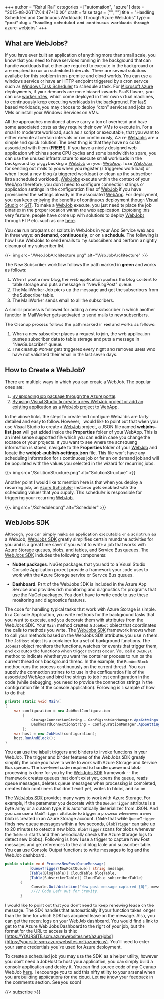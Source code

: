 ﻿+++
author = "Rahul Rai"
categories = ["automation", "azure"]
date = "2015-08-26T17:04:47+10:00"
draft = false
tags = ["", ""]
title = "Handling Scheduled and Continuous Workloads Through Azure WebJobs"
type = "post"
slug = "handling-scheduled-and-continuous-workloads-through-azure-webjobs"
+++

## What are WebJobs?

If you have ever built an application of anything more than small scale, you know that you need to have services running in the background that can handle workloads that either are required to execute in the background or are required to run on scheduled intervals. There are several solutions available for this problem in on-premise and cloud worlds. You can use a windows service or have an HTTP endpoint triggered by a cron service such as [Windows Task Scheduler](http://windows.microsoft.com/en-in/windows/schedule-task) to schedule a task. For [Microsoft Azure](https://azure.microsoft.com/) deployments, if your demands are more biased towards PaaS flavors, you can use [worker roles](https://azure.microsoft.com/en-us/documentation/articles/fundamentals-application-models/#tell-me-about-cloud-services), which come deployed in their own virtual machines, to continuously keep executing workloads in the background. For IaaS based workloads, you may choose to deploy “cron” services and jobs on VMs or install your Windows Services on VMs.

All the approaches mentioned above carry a ton of overhead and have some associated costs as they require their own VMs to execute in. For a small to moderate workload, such as a script or executable, that you want to either execute at certain intervals or run continuously, Azure [WebJobs](https://azure.microsoft.com/en-in/documentation/articles/web-sites-create-web-jobs/) are a simple and quick solution. The best thing is that they have no costs associated with them (**FREE!!**). If you have a nicely designed web application which has some CPU cycles and some bandwidth to spare, you can use the unused infrastructure to execute small workloads in the background by piggybacking a [WebJob](https://azure.microsoft.com/en-in/documentation/articles/web-sites-create-web-jobs/) on your [WebApp](http://azure.microsoft.com/en-us/services/app-service/web/). I use [WebJobs](https://azure.microsoft.com/en-in/documentation/articles/web-sites-create-web-jobs/) for sending out mails to you when you register (a triggered workload) or when I post a new blog (a triggered workload) or clean up the subscriber list(a scheduled workload). [WebJobs](https://azure.microsoft.com/en-in/documentation/articles/web-sites-create-web-jobs/) execute within the context of your [WebApp](http://azure.microsoft.com/en-us/services/app-service/web/) therefore, you don’t need to configure connection strings or application settings in the configuration files of [WebJob](https://azure.microsoft.com/en-in/documentation/articles/web-sites-create-web-jobs/) if you have provisioned the settings already in the associated [WebApp](http://azure.microsoft.com/en-us/services/app-service/web/). For deployment, you can keep enjoying the benefits of continuous deployment though [Visual Studio](https://azure.microsoft.com/en-in/documentation/articles/cloud-services-continuous-delivery-use-vso/) or [GIT](https://azure.microsoft.com/en-in/documentation/articles/web-sites-publish-source-control/). To make a [WebJob](https://azure.microsoft.com/en-in/documentation/articles/web-sites-create-web-jobs/) execute, you just need to place the job binaries in the proper location within the web application. Exploiting this very feature, people have come up with solutions to deploy [WebJobs](https://azure.microsoft.com/en-in/documentation/articles/web-sites-create-web-jobs/) through FTP etc. such as one [here](http://blog.amitapple.com/post/74215124623/deploy-azure-webjobs/#.VdsrWPmqpBc).

You can run programs or scripts in [WebJobs](https://azure.microsoft.com/en-in/documentation/articles/web-sites-create-web-jobs/) in your [App Service](http://go.microsoft.com/fwlink/?linkid=529714&clcid=0x409) web app in three ways: **on demand**, **continuously**, or on a **schedule**. The following is how I use WebJobs to send emails to my subscribers and perform a nightly cleanup of my subscriber list.

{{< img src="/WebJobArchitecture.png" alt="WebJobArchitecture" >}}

The New Subscriber workflow follows the path marked in **green** and works as follows:

1.  When I post a new blog, the web application pushes the blog content to table storage and puts a message in “NewBlogPost" queue.
2.  The MailWorker Job picks up the message and get the subscribers from the Subscriber table.
3.  The MailWorker sends email to all the subscribers.

A similar process is followed for adding a new subscriber in which another function in MailWorker gets activated to send mails to new subscribers.

The Cleanup process follows the path marked in **red** and works as follows:

1.  When a new subscriber places a request to join, the web application pushes subscriber data to table storage and puts a message in “NewSubscriber” queue.
2.  The cleanup worker gets triggered every night and removes users who have not validated their email in the last seven days.

## How to Create a WebJob?

There are multiple ways in which you can create a WebJob. The popular ones are:

1.  [By uploading job package through the Azure portal](https://azure.microsoft.com/en-in/documentation/articles/web-sites-create-web-jobs/).
2.  [By using Visual Studio to create a new WebJob project or add an existing application as a WebJob project to WebApp](http://blogs.msdn.com/b/webdev/archive/2014/11/12/new-developer-and-debugging-features-for-azure-webjobs-in-visual-studio.aspx).

In the above links, the steps to create and configure WebJobs are fairly detailed and easy to follow. However, I would like to point out that when you use Visual Studio to create a [WebJob](https://azure.microsoft.com/en-in/documentation/articles/web-sites-create-web-jobs/) project, a JSON file named **webjobs-list.json** will get added inside the **Properties** folder of your WebApp. This is an intellisense supported file which you can edit in case you change the location of your projects. If you want to see where the scheduling information is stored, navigate to the **Properties** folder of your [WebJob](https://azure.microsoft.com/en-in/documentation/articles/web-sites-create-web-jobs/) and locate the **webjob-publish-settings.json** file. This file won’t have any scheduling information for a continuous job or for an on demand job and will be populated with the values you selected in the wizard for recurring jobs.

{{< img src="/SolutionStructure.png" alt="SolutionStructure" >}}

Another point I would like to mention here is that when you deploy a recurring job, an [Azure Scheduler](http://azure.microsoft.com/en-in/services/scheduler/) instance gets enabled with the scheduling values that you supply. This scheduler is responsible for triggering your recurring [WebJob](https://azure.microsoft.com/en-in/documentation/articles/web-sites-create-web-jobs/).

{{< img src="/Scheduler.png" alt="Scheduler" >}}

## WebJobs SDK

Although, you can simply make an application executable or a script run as a WebJob, [WebJobs SDK](https://azure.microsoft.com/en-in/documentation/articles/websites-dotnet-webjobs-sdk/) greatly simplifies certain mundane activities for you and is a great time saver if you want to write a job that works with Azure Storage queues, blobs, and tables, and Service Bus queues. The [WebJobs SDK](https://azure.microsoft.com/en-in/documentation/articles/websites-dotnet-webjobs-sdk/) includes the following components:

*   **NuGet packages**. NuGet packages that you add to a Visual Studio Console Application project provide a framework your code uses to work with the Azure Storage service or Service Bus queues.

*   **Dashboard**. Part of the WebJobs SDK is included in the Azure App Service and provides rich monitoring and diagnostics for programs that use the NuGet packages. You don't have to write code to use these monitoring and diagnostics features.

The code for handling typical tasks that work with Azure Storage is simple. In a Console Application, you write methods for the background tasks that you want to execute, and you decorate them with attributes from the WebJobs SDK. Your `Main` method creates a `JobHost` object that coordinates the calls to methods you write. The [WebJobs SDK](https://azure.microsoft.com/en-in/documentation/articles/websites-dotnet-webjobs-sdk/) framework knows when to call your methods based on the WebJobs SDK attributes you use in them. The `JobHost` object is a container for a set of background functions. The `JobHost` object monitors the functions, watches for events that trigger them, and executes the functions when trigger events occur. You call a `JobHost` method to indicate whether you want the container process to run on the current thread or a background thread. In the example, the `RunAndBlock` method runs the process continuously on the current thread. You can supply the connection strings to to use in the configuration file of the associated WebApp and bind the strings to job host configuration in the code (while debugging, you need to provide the connection strings in the configuration file of the console application). Following is a sample of how to do that:

~~~C# 
private static void Main()
{
    var configuration = new JobHostConfiguration
        {
            StorageConnectionString = ConfigurationManager.AppSettings[ApplicationConstants.StorageAccountConnectionString],
            DashboardConnectionString = ConfigurationManager.AppSettings[ApplicationConstants.StorageAccountConnectionString]
        };
    var host = new JobHost(configuration);
    host.RunAndBlock();
}
~~~

You can use the inbuilt triggers and binders to invoke functions in your WebJob. The trigger and binder features of the WebJobs SDK greatly simplify the code you have to write to work with Azure Storage and Service Bus queues. The low-level code required to handle queue and blob processing is done for you by the [WebJobs SDK](https://azure.microsoft.com/en-in/documentation/articles/websites-dotnet-webjobs-sdk/) framework -- the framework creates queues that don't exist yet, opens the queue, reads queue messages, deletes queue messages when processing is completed, creates blob containers that don't exist yet, writes to blobs, and so on.

The [WebJobs SDK](https://azure.microsoft.com/en-in/documentation/articles/websites-dotnet-webjobs-sdk/) provides many ways to work with Azure Storage. For example, if the parameter you decorate with the `QueueTrigger` attribute is a byte array or a custom type, it is automatically deserialized from JSON. And you can use a `BlobTrigger` attribute to trigger a process whenever a new blob is created in an Azure Storage account. (Note that while `QueueTrigger` finds new queue messages within a few seconds, `BlobTrigger` can take up to 20 minutes to detect a new blob. `BlobTrigger` scans for blobs whenever the `JobHost` starts and then periodically checks the Azure Storage logs to detect new blobs.). Following is how I use a trigger to capture New Post messages and get references to the and blog table and subscriber table. You can use Console Output functions to write messages to log and the WebJob dashboard.

~~~C# 
public static void ProcessNewPostQueueMessage(
           [QueueTrigger(NewPostQueue)] string message,
           [Table(BlogTable)] CloudTable blogTable,
           [Table(SubscriberTable)] CloudTable subscriberTable)
       {
            Console.Out.WriteLine("New post message captured {0}", message);
            //// Code Left out for brevity.
       }
~~~

I would like to point out that you don’t need to keep renewing lease on the message. The SDK handles that automatically if your function takes longer than the time for which SDK has acquired lease on the message. Also, you can get the recent logs on your WebJob dashboard. You would find a link to get to the Azure Web Jobs Dashboard to the right of your job, but the format for the URL to access is this: [https://YOURSITE.scm.azurewebsites.net/azurejobs](https://yoursite.scm.azurewebsites.net/azurejobs). You'll need to enter your same credentials you've used for Azure deployment.

To create a scheduled job you may use the SDK  as a helper utility, however you don’t need a JobHost to host your application, you can simply build a console application and deploy it. You can find source code of my Cleanup WebJob [here](https://github.com/moonytheloony/rahulrai). I encourage you to add this nifty utility to your arsenal when you are building applications for the cloud. Let me know your feedback in the comments section. See you soon!

{{< subscribe >}}